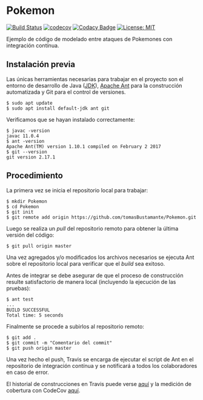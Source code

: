 # Pokemon

[![Build Status](https://travis-ci.org/tomasBustamante/Pokemon.svg?branch=master)](https://travis-ci.org/tomasBustamante/Pokemon) [![codecov](https://img.shields.io/codecov/c/github/dwyl/hapi-auth-jwt2.svg?maxAge=2592000)](https://codecov.io/gh/tomasBustamante/Pokemon)
[![Codacy Badge](https://api.codacy.com/project/badge/Grade/2bc54b6684cc40eb8248b9dbba11d462)](https://app.codacy.com/app/tomasBustamante/Pokemon?utm_source=github.com&utm_medium=referral&utm_content=tomasBustamante/Pokemon&utm_campaign=Badge_Grade_Dashboard)
[![License: MIT](https://img.shields.io/badge/License-MIT-yellow.svg)](https://opensource.org/licenses/MIT)

Ejemplo de código de modelado entre ataques de Pokemones con integración contínua.

## Instalación previa

Las únicas herramientas necesarias para trabajar en el proyecto son el entorno de desarrollo de Java ([JDK](https://www.oracle.com/technetwork/java/javase/downloads/jdk8-downloads-2133151.html)), [Apache Ant](https://ant.apache.org/) para la construcción automatizada y Git para el control de versiones.

```console
$ sudo apt update
$ sudo apt install default-jdk ant git
```

Verificamos que se hayan instalado correctamente:

```console
$ javac -version
javac 11.0.4
$ ant -version
Apache Ant(TM) version 1.10.1 compiled on February 2 2017
$ git --version
git version 2.17.1
```

## Procedimiento

La primera vez se inicia el repositorio local para trabajar:

```console
$ mkdir Pokemon
$ cd Pokemon
$ git init
$ git remote add origin https://github.com/tomasBustamante/Pokemon.git
```

Luego se realiza un *pull* del repositorio remoto para obtener la última versión del código:

```console
$ git pull origin master
```

Una vez agregados y/o modificados los archivos necesarios se ejecuta Ant sobre el repositorio local para verificar que el *build* sea exitoso.

Antes de integrar se debe asegurar de que el proceso de construcción resulte satisfactorio de manera local (incluyendo la ejecución de las pruebas):

```console
$ ant test
...
BUILD SUCCESSFUL
Total time: 5 seconds
```

Finalmente se procede a subirlos al repositorio remoto:

```console
$ git add .
$ git commit -m "Comentario del commit"
$ git push origin master
```

Una vez hecho el push, Travis se encarga de ejecutar el script de Ant en el repositorio de integración contínua y se notificará a todos los colaboradores en caso de error.

El historial de construcciones en Travis puede verse [aquí](https://travis-ci.org/tomasBustamante/Pokemon/builds) y la medición de cobertura con CodeCov [aquí](https://codecov.io/gh/tomasBustamante/Pokemon).
